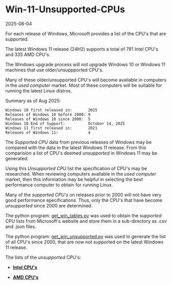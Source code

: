 # Win-11-Unsupported-CPUs

2025-08-04

For each release of Windows, Microsoft provides a list of the CPU's that are supported.

The latest Windows 11 release (24H2) supports a total of 781 Intel CPU's and 335 AMD CPU's.

The Windows upgrade process will not upgrade Windows 10 or Windows 11 machines that use older/unsuppported CPU's.

Many of these older/unsupported CPU's will become available in computers in the *used computer* market. Most of these computers will be suitable for running the latest Linux distros.

Summary as of Aug 2025:
```
Windows 10 first released in:       2015
Releases of Windows 10 before 2000: 9
Releases of Windows 10 since 2000:  5
Windows 10 End of Support:          October 14, 2025
Windows 11 first released in:       2021
Releases of Windows 11:             4
```

The *Supported CPU* data from previous releases of Windows may be compared with the data in the latest Windows 11 release. From this comparision a list of CPU's deemed *unsupported* in Windows 11 may be generated.

Using this *Unsupported CPU* list the specification of CPU's may be researched. When reviewing computers available in the *used computer* market, then this information may be helpful in selecting the best performance computer to obtain for running Linux.

Many of the *supported CPU's* on releases prior to 2000 will not have very good performance specifications. Thus, only the CPU's that have become *unsupported* since 2000 are determined.

The python program: [get_win_tables.py](./get_win_tables.py) was used to obtain the *supported* CPU lists from Microsoft's website and store them in a sub-directory as .csv and .json files.

The python program: [get_win_unsupported.py](./get_win_unsupported.py) was used to generate the list of all CPU's since 2000, that are now not supported on the latest Windows 11 release.

The lists of the *unsupported* CPU's: 

* [**Intel CPU's**](./unsupported_cpu_intel.md)

* [**AMD CPU's**](unsupported_cpu_amd.md)
